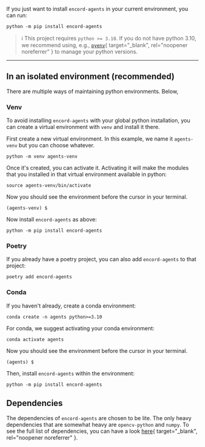 If you just want to install `encord-agents` in your current environment, you can run:

```shell
python -m pip install encord-agents
```

> ℹ️ This project requires `python >= 3.10`. If you do not have python 3.10, we recommend using, e.g., [`pyenv`](https://github.com/pyenv/pyenv){ target="\_blank", rel="noopener noreferrer" } to manage your python versions.

---

## In an isolated environment (recommended)

There are multiple ways of maintaining python environments.
Below,

### Venv

To avoid installing `encord-agents` with your global python installation, you can create a virtual environment with `venv` and install it there.

First create a new virtual environment. In this example, we name it `agents-venv` but you can choose whatever.

```shell
python -m venv agents-venv
```

Once it's created, you can activate it.
Activating it will make the modules that you installed in that virtual environment available in python:

```shell
source agents-venv/bin/activate
```

Now you should see the environment before the cursor in your terminal.

```shell title="example"
(agents-venv) $
```

Now install `encord-agents` as above:

```shell
python -m pip install encord-agents
```

### Poetry

If you already have a poetry project, you can also add `encord-agents` to that project:

```shell
poetry add encord-agents
```

### Conda

If you haven't already, create a conda environment:

```
conda create -n agents python>=3.10
```

For conda, we suggest activating your conda environment:

```shell
conda activate agents
```

Now you should see the environment before the cursor in your terminal.

```shell title="example"
(agents) $
```

Then, install `encord-agents` within the environment:

```shell
python -m pip install encord-agents
```

## Dependencies

The dependencies of `encord-agents` are chosen to be lite.
The only heavy dependencies that are somewhat heavy are `opencv-python` and `numpy`.
To see the full list of dependencies, you can have a look [here](https://github.com/encord-team/encord-agents/blob/main/pyproject.toml){ target="\_blank", rel="noopener noreferrer" }.

